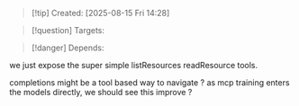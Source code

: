 
>[!tip] Created: [2025-08-15 Fri 14:28]

>[!question] Targets: 

>[!danger] Depends: 

we just expose the super simple listResources readResource tools.

completions might be a tool based way to navigate ?
as mcp training enters the models directly, we should see this improve ?